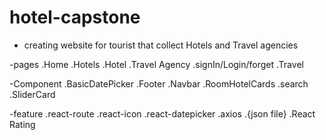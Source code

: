 # hotel-capstone

- creating website for tourist that collect Hotels and Travel agencies

-pages
.Home
.Hotels
.Hotel
.Travel Agency
.signIn/Login/forget
.Travel

-Component
.BasicDatePicker
.Footer
.Navbar
.RoomHotelCards
.search
.SliderCard

-feature
.react-route
.react-icon
.react-datepicker
.axios
.{json file}
.React Rating
